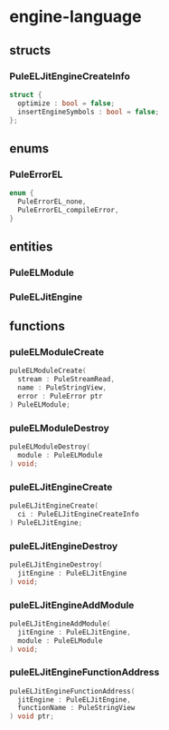 # engine-language

## structs
### PuleELJitEngineCreateInfo
```c
struct {
  optimize : bool = false;
  insertEngineSymbols : bool = false;
};
```

## enums
### PuleErrorEL
```c
enum {
  PuleErrorEL_none,
  PuleErrorEL_compileError,
}
```

## entities
### PuleELModule
### PuleELJitEngine

## functions
### puleELModuleCreate
```c
puleELModuleCreate(
  stream : PuleStreamRead,
  name : PuleStringView,
  error : PuleError ptr
) PuleELModule;
```
### puleELModuleDestroy
```c
puleELModuleDestroy(
  module : PuleELModule
) void;
```
### puleELJitEngineCreate
```c
puleELJitEngineCreate(
  ci : PuleELJitEngineCreateInfo
) PuleELJitEngine;
```
### puleELJitEngineDestroy
```c
puleELJitEngineDestroy(
  jitEngine : PuleELJitEngine
) void;
```
### puleELJitEngineAddModule
```c
puleELJitEngineAddModule(
  jitEngine : PuleELJitEngine,
  module : PuleELModule
) void;
```
### puleELJitEngineFunctionAddress
```c
puleELJitEngineFunctionAddress(
  jitEngine : PuleELJitEngine,
  functionName : PuleStringView
) void ptr;
```
